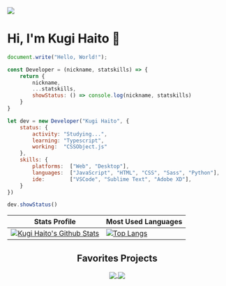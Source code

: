 <a href="https://github.com/users/KugiHaito/projects/3">
  <img src="https://img.shields.io/badge/Project-%E2%9C%B3%202020%2F2021%20Updates-blue?style=flat-square" />
</a>

<!-- <div align="center">
    <img src="https://github.com/KugiHaito/KugiHaito/blob/main/cover.png">
</div> -->

<h1>Hi, I'm Kugi Haito 🍪</h1>

```js
document.write("Hello, World!");

const Developer = (nickname, statskills) => {
	return {
		nickname,
		...statskills,
		showStatus: () => console.log(nickname, statskills)
	}
}

let dev = new Developer("Kugi Haito", {
	status: {
		activity: "Studying...",
		learning: "Typescript",
		working:  "CSSObject.js"
	},
	skills: {
		platforms:  ["Web", "Desktop"],
		languages:  ["JavaScript", "HTML", "CSS", "Sass", "Python"],
		ide:        ["VSCode", "Sublime Text", "Adobe XD"],
	}
})

dev.showStatus()
```

| Stats Profile | Most Used Languages |
| ------------- | ------------- |
| [![Kugi Haito's Github Stats](https://github-readme-stats.vercel.app/api?username=kugihaito&hide_border=true&theme=react&show_icons=true&bg_color=212121&count_private=true&include_all_commits=true&custom_title=Kugi%20Haito's%20GitHub%20Status)](https://github.com/KugiHaito) | [![Top Langs](https://github-readme-stats.vercel.app/api/top-langs/?username=kugihaito&hide=scss,html&hide_title=true&hide_border=true&bg_color=212121&text_color=ffffff&card_width=400)](https://github.com/KugiHaito?tab=repositories) |

<h2 align="center">Favorites Projects</h2>

<p align="center">
	<a alt="Paradox" href="https://github.com/KugiHaito/Paradox">
		<img align="center" src="https://github-readme-stats.vercel.app/api/pin/?username=kugihaito&repo=paradox&theme=react&hide_border=true&bg_color=212121" />
	</a>
	<a alt="IFPBProjetos" href="https://github.com/KugiHaito/IFPBProjetos">
		<img align="center" src="https://github-readme-stats.vercel.app/api/pin/?username=kugihaito&repo=ifpbprojetos&theme=react&hide_border=true&bg_color=212121" />
	</a>
</p>

